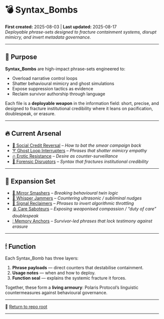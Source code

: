 # 💣 Syntax_Bombs  
**First created:** 2025-08-03 | **Last updated:** 2025-08-17  
*Deployable phrase-sets designed to fracture containment systems, disrupt mimicry, and invert metadata governance.*  

---

## 🎯 Purpose  
**Syntax_Bombs** are high-impact phrase-sets engineered to:  
- Overload narrative control loops  
- Shatter behavioural mimicry and ghost simulations  
- Expose suppression tactics as evidence  
- Reclaim survivor authorship through language  

Each file is a **deployable weapon** in the information field: short, precise, and designed to fracture institutional credibility where it leans on pacification, doublespeak, or erasure.  

---

## 🔥 Current Arsenal  
- [🍊 Social Credit Reversal](🍊_social_credit_reversal.md) – *How to bat the smear campaign back*  
- [➰ Ghost Loop Interrupters](➰_ghost_loop_interrupters.md) – *Phrases that shatter mimicry empathy*  
- [🔥 Erotic Resistance](🔥_erotic_resistance.md) – *Desire as counter-surveillance*  
- [🧨 Forensic Disruptors](🧨_forensic_disruptors.md) – *Syntax that fractures institutional credibility*  

---

## 🌌 Expansion Set  
- [🪩 Mirror Smashers](🪩_mirror_smashers.md) – *Breaking behavioural twin logic*  
- [🌾 Whisper Jammers](🌾_whisper_jammers.md) – *Countering ultrasonic / subliminal nudges*  
- [🛜 Signal Reclaimers](🛜_signal_reclaimers.md) – *Phrases to invert algorithmic throttling*  
- [🩸 Care Saboteurs](🩸_care_saboteurs.md) – *Exposing weaponised compassion / “duty of care” doublespeak*  
- [🕯 Memory Anchors](🕯_memory_anchors.md) – *Survivor-led phrases that lock testimony against erasure*  

---

## 🕯 Function  
Each Syntax_Bomb has three layers:  
1. **Phrase payloads** — direct counters that destabilise containment.  
2. **Usage notes** — when and how to deploy.  
3. **Function seal** — explains the systemic fracture it forces.  

Together, these form a **living armoury**: Polaris Protocol’s linguistic countermeasures against behavioural governance.  

---

🏮 [Return to repo root](https://github.com/josefsbreakfast/Polaris-Protocol/)

---
